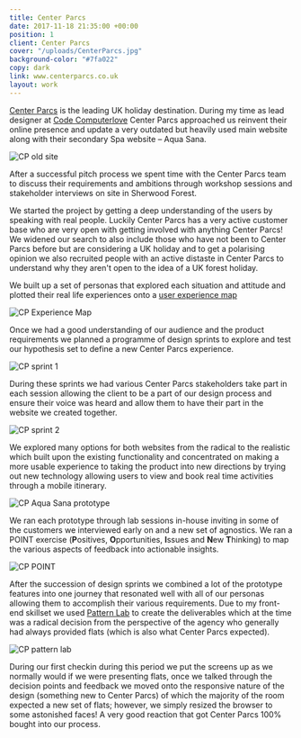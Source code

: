 ```yaml
---
title: Center Parcs
date: 2017-11-18 21:35:00 +00:00
position: 1
client: Center Parcs
cover: "/uploads/CenterParcs.jpg"
background-color: "#7fa022"
copy: dark
link: www.centerparcs.co.uk
layout: work
---
```


[Center Parcs](https://www.centerparcs.co.uk/) is the leading UK holiday destination. During my time as lead designer at [Code Computerlove](https://www.codecomputerlove.com/) Center Parcs approached us reinvent their online presence and update a very outdated but heavily used main website along with their secondary Spa website – Aqua Sana.

![CP old site](/uploads/CP_old.png)

After a successful pitch process we spent time with the Center Parcs team to discuss their requirements and ambitions through workshop sessions and stakeholder interviews on site in Sherwood Forest.

We started the project by getting a deep understanding of the users by speaking with real people. Luckily Center Parcs has a very active customer base who are very open with getting involved with anything Center Parcs!
We widened our search to also include those who have not been to Center Parcs before but are considering a UK holiday and to get a polarising opinion we also recruited people with an active distaste in Center Parcs to understand why they aren't open to the idea of a UK forest holiday.

We built up a set of personas that explored each situation and attitude and plotted their real life experiences onto a
<a href="/uploads/CP_EM.jpeg" target="_blank">user experience map</a>

![CP Experience Map](/uploads/CP_EM.jpeg)

Once we had a good understanding of our audience and the product requirements we planned a programme of design sprints to explore and test our hypothesis set to define a new Center Parcs experience.

![CP sprint 1](/uploads/CP_01.jpg)

During these sprints we had various Center Parcs stakeholders take part in each session allowing the client to be a part of our design process and ensure their voice was heard and allow them to have their part in the website we created together.

![CP sprint 2](/uploads/CP_02.jpg)

We explored many options for both websites from the radical to the realistic which built upon the existing functionality and concentrated on making a more usable experience to taking the product into new directions by trying out new technology allowing users to view and book real time activities through a mobile itinerary.

![CP Aqua Sana prototype](/uploads/CP_03.jpg)

We ran each prototype through lab sessions in-house inviting in some of the customers we interviewed early on and a new set of agnostics. We ran a POINT exercise (**P**ositives, **O**pportunities, **I**ssues and **N**ew **T**hinking) to map the various aspects of feedback into actionable insights.

![CP POINT](/uploads/CP_05.jpg)

After the succession of design sprints we combined a lot of the prototype features into one journey that resonated well with all of our personas allowing them to accomplish their various requirements.
Due to my front-end skillset we used <a href="http://centerparcs-patternlab.surge.sh/" target="_blank">Pattern Lab</a> to create the deliverables which at the time was a radical decision from the perspective of the agency who generally had always provided flats (which is also what Center Parcs expected). 

![CP pattern lab](/uploads/CP_06.jpg)

During our first checkin during this period we put the screens up as we normally would if we were presenting flats, once we talked through the decision points and feedback we moved onto the responsive nature of the design (something new to Center Parcs) of which the majority of the room expected a new set of flats; however, we simply resized the browser to some astonished faces! A very good reaction that got Center Parcs 100% bought into our process.


